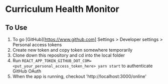 # Curriculum Health Monitor

## To Use

1. To go [GitHub][https://www.github.com] Settings > Developer settings > Personal access tokens
2. Create new token and copy token somewhere temporarily
3. Clone down this repository and cd into the local folder
4. Run `REACT_APP_TOKEN_GITHUB_DOT_COM=<put_your_personal_access_token_here> yarn start` to authenticate GitHub OAuth
5. When the app is running, checkout 'http://localhost:3000/online'

